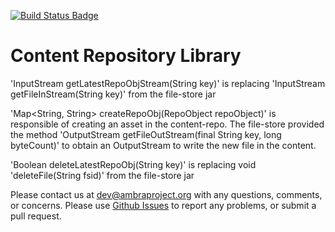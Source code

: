 [![Build Status Badge]][Build Status]

Content Repository Library
==================

'InputStream getLatestRepoObjStream(String key)' is replacing 'InputStream getFileInStream(String key)' from the file-store jar

'Map<String, String> createRepoObj(RepoObject repoObject)' is responsible of creating an asset in the content-repo.
The file-store provided the method 'OutputStream getFileOutStream(final String key, long byteCount)' to obtain an OutputStream to write
the new file in the content.

'Boolean deleteLatestRepoObj(String key)'  is replacing void 'deleteFile(String fsid)' from the file-store jar

Please contact us at dev@ambraproject.org with any questions, comments, or concerns.
Please use [Github Issues](https://github.com/PLOS/ambraproject/issues) to report any problems, or submit a pull request.

[Build Status]: https://teamcity.plos.org/teamcity/viewType.html?buildTypeId=ContentRepoClientLibrary
[Build Status Badge]: https://teamcity.plos.org/teamcity/app/rest/builds/builType:(id:ContentRepoClientLibrary)/statusIcon.svg
